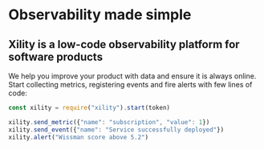 # Observability made simple

## Xility is a low-code observability platform for software products
We help you improve your product with data and ensure it is always online.
Start collecting metrics, registering events and fire alerts with few lines of code:

```javascript
const xility = require("xility").start(token)

xility.send_metric({"name": "subscription", "value": 1})
xility.send_event({"name": "Service successfully deployed"})
xility.alert("Wissman score above 5.2")
```
